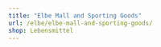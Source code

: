 ```yaml
---
title: "Elbe Mall and Sporting Goods"
url: /elbe/elbe-mall-and-sporting-goods/
shop: Lebensmittel
---
```

